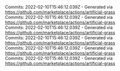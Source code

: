 Commits: 2022-02-10T15:46:12.039Z - Generated via https://github.com/marketplace/actions/artificial-grass
<br>
Commits: 2022-02-10T15:46:12.039Z - Generated via https://github.com/marketplace/actions/artificial-grass
<br>
Commits: 2022-02-10T15:46:12.039Z - Generated via https://github.com/marketplace/actions/artificial-grass
<br>
Commits: 2022-02-10T15:46:12.039Z - Generated via https://github.com/marketplace/actions/artificial-grass
<br>
Commits: 2022-02-10T15:46:12.039Z - Generated via https://github.com/marketplace/actions/artificial-grass
<br>
Commits: 2022-02-10T15:46:12.039Z - Generated via https://github.com/marketplace/actions/artificial-grass
<br>
